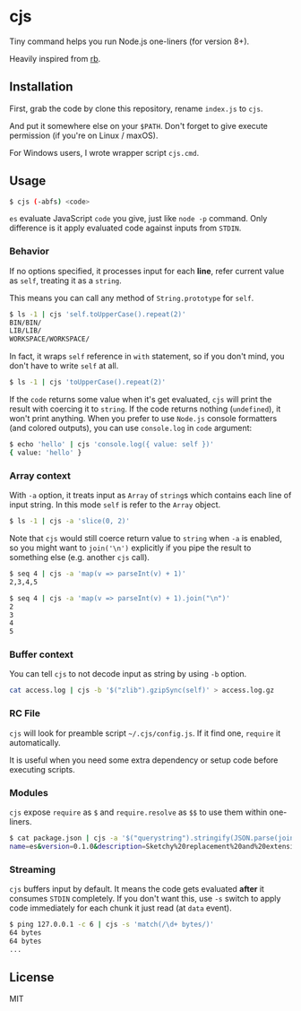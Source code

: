 cjs
===

Tiny command helps you run Node.js one-liners (for version 8+).

Heavily inspired from [rb][github/rb].


## Installation

First, grab the code by clone this repository, rename `index.js` to `cjs`.

And put it somewhere else on your `$PATH`. Don't forget to give execute permission (if you're on Linux / maxOS).

For Windows users, I wrote wrapper script `cjs.cmd`.


## Usage

```sh
$ cjs (-abfs) <code>
```

`es` evaluate JavaScript `code` you give, just like `node -p` command. Only difference is it apply evaluated code against inputs from `STDIN`.


### Behavior

If no options specified, it processes input for each **line**, refer current value as `self`, treating it as a `string`.

This means you can call any method of `String.prototype` for `self`.

```sh
$ ls -1 | cjs 'self.toUpperCase().repeat(2)'
BIN/BIN/
LIB/LIB/
WORKSPACE/WORKSPACE/
```

In fact, it wraps `self` reference in `with` statement, so if you don't mind, you don't have to write `self` at all.

```sh
$ ls -1 | cjs 'toUpperCase().repeat(2)'
```

If the `code` returns some value when it's get evaluated, `cjs` will print the result with coercing it to `string`. If the code returns nothing (`undefined`), it won't print anything. When you prefer to use `Node.js` console formatters (and colored outputs), you can use `console.log` in `code` argument:

```sh
$ echo 'hello' | cjs 'console.log({ value: self })'
{ value: 'hello' }
```


### Array context

With `-a` option, it treats input as `Array` of `string`s which contains each line of input string. In this mode `self` is refer to the `Array` object.

```sh
$ ls -1 | cjs -a 'slice(0, 2)'
```

Note that `cjs` would still coerce return value to `string` when `-a` is enabled, so you might want to `join('\n')` explicitly if you pipe the result to something else (e.g. another `cjs` call).

```sh
$ seq 4 | cjs -a 'map(v => parseInt(v) + 1)'
2,3,4,5

$ seq 4 | cjs -a 'map(v => parseInt(v) + 1).join("\n")'
2
3
4
5
```

### Buffer context

You can tell `cjs` to not decode input as string by using `-b` option.

```sh
cat access.log | cjs -b '$("zlib").gzipSync(self)' > access.log.gz
```


### RC File

`cjs` will look for preamble script `~/.cjs/config.js`. If it find one, `require` it automatically.

It is useful when you need some extra dependency or setup code before executing scripts.


### Modules

`cjs` expose `require` as `$` and `require.resolve` as `$$` to use them within one-liners.

```sh
$ cat package.json | cjs -a '$("querystring").stringify(JSON.parse(join("")))'
name=es&version=0.1.0&description=Sketchy%20replacement%20and%20extension%20for%20%60node%20-p%60&author=lettenj61&license=MIT
```


### Streaming

`cjs` buffers input by default. It means the code gets evaluated **after** it consumes `STDIN` completely. If you don't want this, use `-s` switch to apply code immediately for each chunk it just read (at `data` event).

```sh
$ ping 127.0.0.1 -c 6 | cjs -s 'match(/\d+ bytes/)'
64 bytes
64 bytes
...
```


## License

MIT


[github/rb]:https://github.com/thisredone/rb
